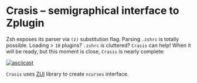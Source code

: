 # Crasis – semigraphical interface to Zplugin

Zsh exposes its parser via `(z)` substitution flag. Parsing `.zshrc` is totally possible.
Loading > `10` plugins? `.zshrc` is cluttered? `Crasis` can help! When it will be ready,
but this moment is close, `Crasis` is nearly complete:

[![asciicast](https://asciinema.org/a/140446.png)](https://asciinema.org/a/140446)

`Crasis` uses [ZUI](http://github.com/zdharma/zui/) library to create `ncurses` interface.
